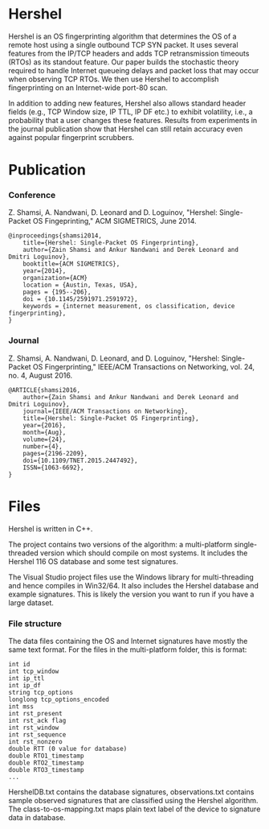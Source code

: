 # Hershel

Hershel is an OS fingerprinting algorithm that determines the OS of a remote host using a single outbound TCP SYN packet. It uses several features from the IP/TCP headers and adds TCP retransmission timeouts (RTOs) as its standout feature. Our paper builds the stochastic theory required to handle Internet queueing delays and packet loss that may occur when observing TCP RTOs. We then use Hershel to accomplish fingerprinting on an Internet-wide port-80 scan.

In addition to adding new features, Hershel also allows standard header fields (e.g., TCP Window size, IP TTL, IP DF etc.) to exhibit volatility, i.e., a probability that a user changes these features. Results from experiments in the journal publication show that Hershel can still retain accuracy even against popular fingerprint scrubbers.

# Publication
### Conference
Z. Shamsi, A. Nandwani, D. Leonard and D. Loguinov, "Hershel: Single-Packet OS Fingeprinting," ACM SIGMETRICS, June 2014.

	@inproceedings{shamsi2014,
		title={Hershel: Single-Packet OS Fingerprinting},
		author={Zain Shamsi and Ankur Nandwani and Derek Leonard and Dmitri Loguinov},
		booktitle={ACM SIGMETRICS},
		year={2014},
		organization={ACM}
		location = {Austin, Texas, USA},
		pages = {195--206},
		doi = {10.1145/2591971.2591972},
		keywords = {internet measurement, os classification, device fingerprinting},
 	} 

### Journal
Z. Shamsi, A. Nandwani, D. Leonard, and D. Loguinov, "Hershel: Single-Packet OS Fingerprinting,"  IEEE/ACM Transactions on Networking, vol. 24, no. 4, August 2016.
	
	@ARTICLE{shamsi2016, 
		author={Zain Shamsi and Ankur Nandwani and Derek Leonard and Dmitri Loguinov}, 
		journal={IEEE/ACM Transactions on Networking}, 
		title={Hershel: Single-Packet OS Fingerprinting}, 
		year={2016}, 
		month={Aug},
		volume={24}, 
		number={4}, 
		pages={2196-2209}, 
		doi={10.1109/TNET.2015.2447492}, 
		ISSN={1063-6692}, 	
	}

# Files

Hershel is written in C++.

The project contains two versions of the algorithm: a multi-platform single-threaded version which should compile on most systems. It includes the Hershel 116 OS database and some test signatures.

The Visual Studio project files use the Windows library for multi-threading and hence compiles in Win32/64. It also includes the Hershel database and example signatures. This is likely the version you want to run if you have a large dataset.

### File structure

The data files containing the OS and Internet signatures have mostly the same text format. For the files in the multi-platform folder, this is format:

	int id
	int tcp_window
	int ip_ttl
	int ip_df
	string tcp_options
	longlong tcp_options_encoded
	int mss
	int rst_present
	int rst_ack flag
	int rst_window
	int rst_sequence
	int rst_nonzero
	double RTT (0 value for database)
	double RTO1_timestamp
	double RTO2_timestamp
	double RTO3_timestamp
	...

HershelDB.txt contains the database signatures, observations.txt contains sample observed signatures that are classified using the Hershel algorithm. The class-to-os-mapping.txt maps plain text label of the device to signature data in database.


